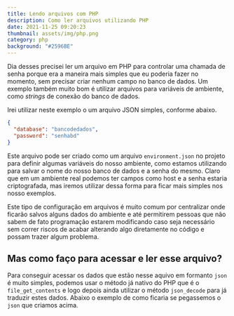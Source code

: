```yaml
---
title: Lendo arquivos com PHP
description: Como ler arquivos utilizando PHP
date: 2021-11-25 09:20:23
thumbnail: assets/img/php.png
category: php
background: "#2596BE"
---
```

Dia desses precisei ler um arquivo em PHP para controlar uma chamada de senha porque era a maneira mais simples que eu poderia fazer no momento, sem precisar criar nenhum campo no banco de dados. Um exemplo também muito bom é utilizar arquivos para variáveis de ambiente, como *strings* de conexão do banco de dados.

Irei utilizar neste exemplo o um arquivo JSON simples, conforme abaixo.

```json
{
  "database": "bancodedados",
  "password": "senhabd"
}
```

Este arquivo pode ser criado como um arquivo `environment.json` no projeto para definir algumas variáveis do nosso ambiente, como estamos utilizando para salvar o nome do nosso banco de dados e a senha do mesmo. Claro que em um ambiente real podemos ter campos como host e a senha estaria criptografada, mas iremos utilizar dessa forma para ficar mais simples nos nosso exemplos.

Este tipo de configuração em arquivos é muito comum por centralizar onde ficarão salvos alguns dados do ambiente e até permitirem pessoas que não sabem de fato programação estarem modificando caso seja necessário sem correr riscos de acabar alterando algo diretamente no código e possam trazer algum problema.

## Mas como faço para acessar e ler esse arquivo?

Para conseguir acessar os dados que estão nesse aquivo em formanto `json` é muito simples, podemos usar o método já nativo do PHP que é o `file_get_contents` e logo depois ainda utilizar o método `json_decode` para já traduzir estes dados. Abaixo o exemplo de como ficaria se pegassemos o `json` que criamos acima.